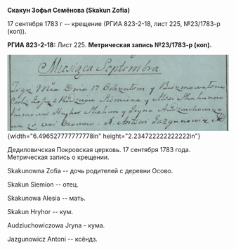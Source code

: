 **Скакун Зофья Семёнова (Skakun Zofia)**

17 сентября 1783 г -- крещение (РГИА 823-2-18, лист 225, №23/1783-р
(коп)).

**РГИА 823-2-18:** Лист 225. **Метрическая запись №23/1783-р (коп).**

![](./media/8a70b43bda203537fe9db7820a64e407716c83b4.png){width="6.496527777777778in"
height="2.234722222222222in"}

Дедиловичская Покровская церковь. 17 сентября 1783 года. Метрическая
запись о крещении.

Skakunowna Zofia -- дочь родителей с деревни Осово.

Skakun Siemion -- отец.

Skakunowa Alesia -- мать.

Skakun Hryhor -- кум.

Audziuchowiczowa Jryna - кума.

Jazgunowicz Antoni -- ксёндз.
